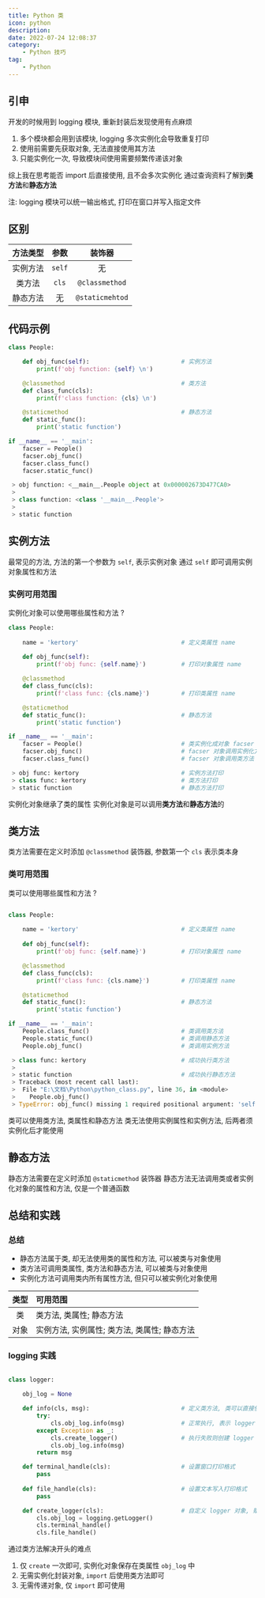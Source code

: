 ```yaml
---
title: Python 类
icon: python
description: 
date: 2022-07-24 12:08:37
category:
    - Python 技巧
tag:
    - Python
---
```


<!--
 * @FilePath: \文档\Learning\python\python-class.md
 * @Author: facser
 * @Date: 2022-07-24 12:08:37
 * @LastEditTime: 2022-07-24 19:00:39
 * @LastEditors: facser
 * @Description: 
-->

## 引申

开发的时候用到 logging 模块, 重新封装后发现使用有点麻烦

1. 多个模块都会用到该模块, logging 多次实例化会导致重复打印
2. 使用前需要先获取对象, 无法直接使用其方法
3. 只能实例化一次, 导致模块间使用需要频繁传递该对象

综上我在思考能否 import 后直接使用, 且不会多次实例化
通过查询资料了解到**类方法**和**静态方法**

注: logging 模块可以统一输出格式, 打印在窗口并写入指定文件

## 区别

|方法类型|参数|装饰器|
|:-:|:-:|:-:|
|实例方法|`self`|无             |
|类方法  |`cls` |`@classmethod` |
|静态方法|无    |`@staticmehtod`|

## 代码示例

```python
class People:

    def obj_func(self):                          # 实例方法
        print(f'obj function: {self} \n')

    @classmethod                                 # 类方法
    def class_func(cls):
        print(f'class function: {cls} \n')

    @staticmethod                                # 静态方法
    def static_func():
        print('static function')

if __name__ == '__main':
    facser = People()
    facser.obj_func()
    facser.class_func()
    facser.static_func()
```

```python
 > obj function: <__main__.People object at 0x000002673D477CA0>
 >
 > class function: <class '__main__.People'>
 >
 > static function
```

## 实例方法

最常见的方法, 方法的第一个参数为 `self`, 表示实例对象
通过 `self` 即可调用实例对象属性和方法

### 实例可用范围

实例化对象可以使用哪些属性和方法 ?

```python
class People:
    
    name = 'kertory'                             # 定义类属性 name
    
    def obj_func(self):
        print(f'obj func: {self.name}')          # 打印对象属性 name

    @classmethod
    def class_func(cls):
        print(f'class func: {cls.name}')         # 打印类属性 name

    @staticmethod
    def static_func():                           # 静态方法
        print('static function')   

if __name__ == '__main':
    facser = People()                            # 类实例化成对象 facser
    facser.obj_func()                            # facser 对象调用实例化方法
    facser.class_func()                          # facser 对象调用类方法
```

```python
 > obj func: kertory                             # 实例方法打印
 > class func: kertory                           # 类方法打印
 > static function                               # 静态方法打印
```

实例化对象继承了类的属性
实例化对象是可以调用**类方法**和**静态方法**的

## 类方法

类方法需要在定义时添加 `@classmethod` 装饰器, 参数第一个 `cls` 表示类本身

### 类可用范围

类可以使用哪些属性和方法 ?

```python

class People:
    
    name = 'kertory'                             # 定义类属性 name
    
    def obj_func(self):
        print(f'obj func: {self.name}')          # 打印对象属性 name

    @classmethod
    def class_func(cls):
        print(f'class func: {cls.name}')         # 打印类属性 name

    @staticmethod
    def static_func():                           # 静态方法
        print('static function')   

if __name__ == '__main':
    People.class_func()                          # 类调用类方法
    People.static_func()                         # 类调用静态方法
    People.obj_func()                            # 类调用实例方法
```

```python
 > class func: kertory                           # 成功执行类方法
 >
 > static function                               # 成功执行静态方法
 > Traceback (most recent call last):
 >  File "E:\文档\Python\python_class.py", line 36, in <module>
 >    People.obj_func()
 > TypeError: obj_func() missing 1 required positional argument: 'self'
```

类可以使用类方法, 类属性和静态方法
类无法使用实例属性和实例方法, 后两者须实例化后才能使用

## 静态方法

静态方法需要在定义时添加 `@staticmethod` 装饰器
静态方法无法调用类或者实例化对象的属性和方法, 仅是一个普通函数

## 总结和实践

### 总结

- 静态方法属于类, 却无法使用类的属性和方法, 可以被类与对象使用
- 类方法可调用类属性, 类方法和静态方法, 可以被类与对象使用
- 实例化方法可调用类内所有属性方法, 但只可以被实例化对象使用

|类型|可用范围|
|:-:|:-|
|类  |类方法, 类属性; 静态方法|
|对象|实例方法, 实例属性; 类方法, 类属性; 静态方法|

### logging 实践

```python

class logger:
    
    obj_log = None

    def info(cls, msg):                          # 定义类方法, 类可以直接使用
        try:
            cls.obj_log.info(msg)                # 正常执行, 表示 logger 类已创建
        except Exception as _:
            cls.create_logger()                  # 执行失败则创建 logger 类后执行
            cls.obj_log.info(msg)
        return msg

    def terminal_handle(cls):                    # 设置窗口打印格式 
        pass
 
    def file_handle(cls):                        # 设置文本写入打印格式 
        pass

    def create_logger(cls):                      # 自定义 logger 对象, 赋值给类属性 obj_log
        cls.obj_log = logging.getLogger()
        cls.terminal_handle()
        cls.file_handle()
```

通过类方法解决开头的难点

1. 仅 `create` 一次即可, 实例化对象保存在类属性 `obj_log` 中
2. 无需实例化封装对象, `import` 后使用类方法即可
3. 无需传递对象, 仅 `import` 即可使用